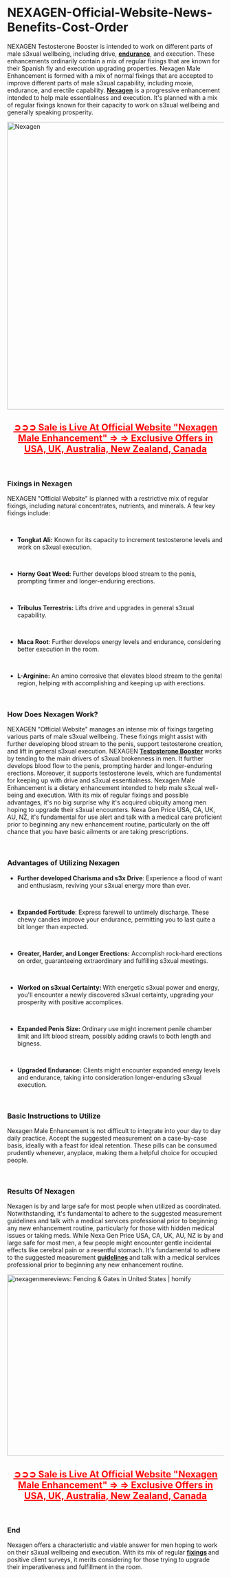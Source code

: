 # NEXAGEN-Official-Website-News-Benefits-Cost-Order

<p>NEXAGEN Testosterone Booster is intended to work on different parts of male s3xual wellbeing, including drive,&nbsp;<strong><a href="https://manhoodplus.dk/">endurance</a></strong>, and execution. These enhancements ordinarily contain a mix of regular fixings that are known for their Spanish fly and execution upgrading properties. Nexagen Male Enhancement is formed with a mix of normal fixings that are accepted to improve different parts of male s3xual capability, including moxie, endurance, and erectile capability.&nbsp;<strong><a href="https://nexagentestos.com/">Nexagen</a></strong>&nbsp;is a progressive enhancement intended to help male essentialness and execution. It's planned with a mix of regular fixings known for their capacity to work on s3xual wellbeing and generally speaking prosperity.</p>
<p><a href="https://nexagentestos.com/go/order/"><img src="https://nexagentestos.com/wp-content/uploads/2024/12/Nexagen.jpg" alt="Nexagen" width="718" height="668" border="0" /></a></p>
<h2 style="text-align: center;"><span style="text-decoration: underline; color: #ff0000;"><strong><a style="color: #ff0000; text-decoration: underline;" href="https://nexagentestos.com/go/order/">➲➲➲ Sale is Live At Official Website "Nexagen Male Enhancement" =&gt; =&gt; Exclusive Offers in USA, UK, Australia, New Zealand, Canada</a></strong></span></h2>
<p>&nbsp;</p>
<h3><strong>Fixings in Nexagen</strong></h3>
<p>NEXAGEN "Official Website" is planned with a restrictive mix of regular fixings, including natural concentrates, nutrients, and minerals. A few key fixings include:</p>
<p>&nbsp;</p>
<ul>
<li><strong>Tongkat Ali:</strong>&nbsp;Known for its capacity to increment testosterone levels and work on s3xual execution.</li>
</ul>
<p>&nbsp;</p>
<ul>
<li><strong>Horny Goat Weed:&nbsp;</strong>Further develops blood stream to the penis, prompting firmer and longer-enduring erections.</li>
</ul>
<p>&nbsp;</p>
<ul>
<li><strong>Tribulus Terrestris:</strong>&nbsp;Lifts drive and upgrades in general s3xual capability.</li>
</ul>
<p>&nbsp;</p>
<ul>
<li><strong>Maca Root</strong>: Further develops energy levels and endurance, considering better execution in the room.</li>
</ul>
<p>&nbsp;</p>
<ul>
<li><strong>L-Arginine:&nbsp;</strong>An amino corrosive that elevates blood stream to the genital region, helping with accomplishing and keeping up with erections.</li>
</ul>
<p>&nbsp;</p>
<h3><strong>How Does Nexagen Work?</strong></h3>
<p>NEXAGEN "Official Website" manages an intense mix of fixings targeting various parts of male s3xual wellbeing. These fixings might assist with further developing blood stream to the penis, support testosterone creation, and lift in general s3xual execution. NEXAGEN&nbsp;<strong><a href="https://nexagentesto.dk/">Testosterone Booster</a></strong>&nbsp;works by tending to the main drivers of s3xual brokenness in men. It further develops blood flow to the penis, prompting harder and longer-enduring erections. Moreover, it supports testosterone levels, which are fundamental for keeping up with drive and s3xual essentialness. Nexagen Male Enhancement is a dietary enhancement intended to help male s3xual well-being and execution. With its mix of regular fixings and possible advantages, it's no big surprise why it's acquired ubiquity among men hoping to upgrade their s3xual encounters. Nexa Gen Price USA, CA, UK, AU, NZ, it's fundamental for use alert and talk with a medical care proficient prior to beginning any new enhancement routine, particularly on the off chance that you have basic ailments or are taking prescriptions.</p>
<p>&nbsp;</p>
<h3><strong>Advantages of Utilizing Nexagen</strong></h3>
<ul>
<li><strong>Further developed Charisma and s3x Drive</strong>: Experience a flood of want and enthusiasm, reviving your s3xual energy more than ever.</li>
</ul>
<p>&nbsp;</p>
<ul>
<li><strong>Expanded Fortitude</strong>: Express farewell to untimely discharge. These chewy candies improve your endurance, permitting you to last quite a bit longer than expected.</li>
</ul>
<p>&nbsp;</p>
<ul>
<li><strong>Greater, Harder, and Longer Erections:</strong>&nbsp;Accomplish rock-hard erections on order, guaranteeing extraordinary and fulfilling s3xual meetings.</li>
</ul>
<p>&nbsp;</p>
<ul>
<li><strong>Worked on s3xual Certainty:&nbsp;</strong>With energetic s3xual power and energy, you'll encounter a newly discovered s3xual certainty, upgrading your prosperity with positive accomplices.</li>
</ul>
<p>&nbsp;</p>
<ul>
<li><strong>Expanded Penis Size:</strong>&nbsp;Ordinary use might increment penile chamber limit and lift blood stream, possibly adding crawls to both length and bigness.</li>
</ul>
<p>&nbsp;</p>
<ul>
<li><strong>Upgraded Endurance:</strong>&nbsp;Clients might encounter expanded energy levels and endurance, taking into consideration longer-enduring s3xual execution.</li>
</ul>
<p>&nbsp;</p>
<h3><strong>Basic Instructions to Utilize</strong></h3>
<p>Nexagen Male Enhancement is not difficult to integrate into your day to day daily practice. Accept the suggested measurement on a case-by-case basis, ideally with a feast for ideal retention. These pills can be consumed prudently whenever, anyplace, making them a helpful choice for occupied people.</p>
<p>&nbsp;</p>
<h3><strong>Results Of Nexagen</strong></h3>
<p>Nexagen is by and large safe for most people when utilized as coordinated. Notwithstanding, it's fundamental to adhere to the suggested measurement guidelines and talk with a medical services professional prior to beginning any new enhancement routine, particularly for those with hidden medical issues or taking meds. While Nexa Gen Price USA, CA, UK, AU, NZ is by and large safe for most men, a few people might encounter gentle incidental effects like cerebral pain or a resentful stomach. It's fundamental to adhere to the suggested measurement&nbsp;<strong><a href="https://primalrxgummies.com/">guidelines</a>&nbsp;</strong>and talk with a medical services professional prior to beginning any new enhancement routine.</p>
<p><a href="https://nexagentestos.com/go/order/"><img src="https://media.homify.com/ik-seo/tr:w-1920,h-900,f-auto,rt-0/p/photo/projects/3c4a9698-a777-4eff-bce8-9b7f45e7db58/eclectic-gym-photos-by-nexagenmereviews.png" alt="nexagenmereviews: Fencing &amp; Gates in United States | homify" width="900" height="422" border="0" /></a></p>
<h2 style="text-align: center;"><span style="text-decoration: underline; color: #ff0000;"><strong><a style="color: #ff0000; text-decoration: underline;" href="https://nexagentestos.com/go/order/">➲➲➲ Sale is Live At Official Website "Nexagen Male Enhancement" =&gt; =&gt; Exclusive Offers in USA, UK, Australia, New Zealand, Canada</a></strong></span></h2>
<p>&nbsp;</p>
<h3><strong>End</strong></h3>
<p>Nexagen offers a characteristic and viable answer for men hoping to work on their s3xual wellbeing and execution. With its mix of regular&nbsp;<strong><a href="https://sizemdplusmalegummies.com/">fixings</a>&nbsp;</strong>and positive client surveys, it merits considering for those trying to upgrade their imperativeness and fulfillment in the room.</p>
